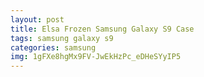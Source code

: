 ```yaml
---
layout: post
title: Elsa Frozen Samsung Galaxy S9 Case
tags: samsung galaxy s9
categories: samsung
img: 1gFXe8hgMx9FV-JwEkHzPc_eDHeSYyIP5
---
```

